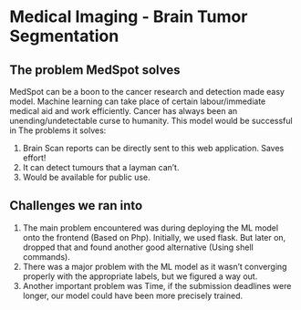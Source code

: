 # Medical Imaging - Brain Tumor Segmentation

## The problem MedSpot solves
MedSpot can be a boon to the cancer research and detection made easy model. Machine learning can take place of certain labour/immediate medical aid and work efficiently. Cancer has always been an unending/undetectable curse to humanity. This model would be successful in
The problems it solves:
1. Brain Scan reports can be directly sent to this web application. Saves effort!
2. It can detect tumours that a layman can’t.
3. Would be available for public use.

## Challenges we ran into
1. The main problem encountered was during deploying the ML model onto the frontend (Based on Php). Initially, we used flask. But later on, dropped that and found another good alternative (Using shell commands).
2. There was a major problem with the ML model as it wasn’t converging properly with the appropriate labels, but we figured a way out.
3. Another important problem was Time, if the submission deadlines were longer, our model could have been more precisely trained.
